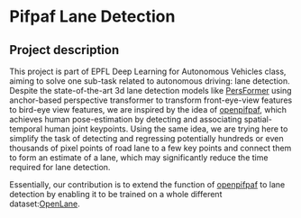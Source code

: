 # Pifpaf Lane Detection
Project description
--------------------
This project is part of EPFL Deep Learning for Autonomous Vehicles class, aiming to solve one sub-task related to autonomous driving: lane detection. Despite the state-of-the-art 3d lane detection models like [PersFormer](https://github.com/OpenDriveLab/PersFormer_3DLane) using anchor-based perspective transformer to transform front-eye-view features to bird-eye view features, we are inspired by the idea of [openpifpaf](https://openpifpaf.github.io/intro.html), which achieves human pose-estimation by detecting and associating spatial-temporal human joint keypoints. Using the same idea, we are trying here to simplify the task of detecting and regressing potentially hundreds or even thousands of pixel points of road lane to a few key points and connect them to form an estimate of a lane, which may significantly reduce the time required for lane detection. 

Essentially, our contribution is to extend the function of [openpifpaf](https://openpifpaf.github.io/intro.html) to lane detection by enabling it to be trained on a whole different dataset:[OpenLane](https://github.com/OpenDriveLab/OpenLane).
